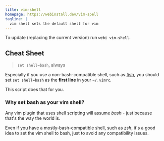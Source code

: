 ```yaml
---
title: vim-shell
homepage: https://webinstall.dev/vim-spell
tagline: |
  vim shell sets the default shell for vim
---
```


To update (replacing the current version) run `webi vim-shell`.

## Cheat Sheet

> `set shell=bash`, always

Especially if you use a non-bash-compatible shell, such as [fish](/fish), you
should set `set shell=bash` as the **first line** in your `~/.vimrc`.

This script does that for you.

### Why set bash as your vim shell?

Any vim plugin that uses shell scripting will assume _bash_ - just because
that's the way the world is.

Even if you have a mostly-bash-compatible shell, such as _zsh_, it's a good idea
to set the vim shell to bash, just to avoid any compatibility issues.
